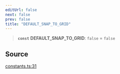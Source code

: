 ```yaml
---
editUrl: false
next: false
prev: false
title: "DEFAULT_SNAP_TO_GRID"
---
```


> **`const`** **DEFAULT\_SNAP\_TO\_GRID**: `false` = `false`

## Source

[constants.ts:31](https://github.com/nodenogg-in/alpha-p2p/blob/290bb7e02213a2b959571227ba7e64b04c8ddc90/packages/infinitykit/src/constants.ts#L31)
